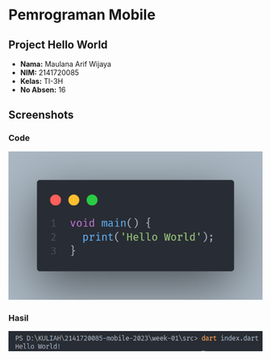 # Pemrograman Mobile

## Project Hello World

- **Nama:** Maulana Arif Wijaya
- **NIM:** 2141720085
- **Kelas:** TI-3H
- **No Absen:** 16

## Screenshots

### Code
![Screenshot](./docs/hello_world.png)

### Hasil
![Screenshot](./docs/hasil.png)

